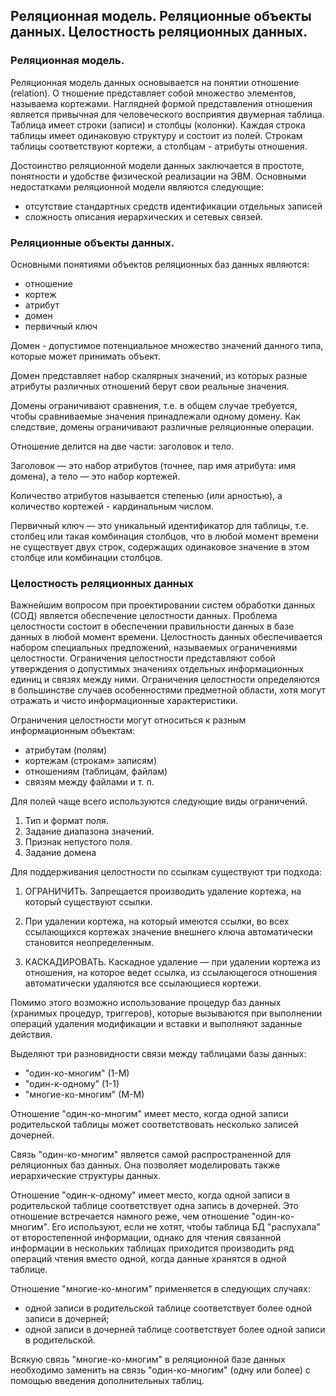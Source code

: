 ## Реляционная модель. Реляционные объекты данных. Целостность реляционных данных.

### Реляционная модель. 

Реляционная модель данных основывается на понятии отношение (relation). О
тношение представляет собой множество элементов, называема кортежами. 
Наглядней формой представления отношения является привычная для человеческого восприятия двумерная таблица. 
Таблица имеет строки (записи) и столбцы (колонки). 
Каждая строка таблицы имеет одинаковую структуру и состоит из полей. 
Строкам таблицы соответствуют кортежи, а столбцам - атрибуты отношения.

Достоинство реляционной модели данных заключается в простоте, понятности и удобстве физической реализации на ЭВМ. 
Основными недостатками реляционной модели являются следующие: 
- отсутствие стандартных средств идентификации отдельных записей
- сложность описания иерархических и сетевых связей.

### Реляционные объекты данных. 

Основными понятиями объектов реляционных баз данных являются:
- отношение
- кортеж 
- атрибут
- домен
- первичный ключ

Домен - допустимое потенциальное множество значений данного типа, которые может принимать объект. 

Домен представляет набор скалярных значений, из которых разные атрибуты различных отношений берут свои реальные значения. 

Домены ограничивают сравнения, т.е. в общем случае требуется, чтобы сравниваемые значения принадлежали одному домену. 
Как следствие, домены ограничивают различные реляционные операции.

Отношение делится на две части: заголовок и тело. 

Заголовок — это набор атрибутов (точнее, пар имя атрибута: имя домена), а тело — это набор кортежей. 

Количество атрибутов называется степенью (или арностью), а количество кортежей - кардинальным числом.

Первичный ключ — это уникальный идентификатор для таблицы, 
т.е. столбец или такая комбинация столбцов, что в любой момент времени не существует двух строк, 
содержащих одинаковое значение в этом столбце или комбинации столбцов.

### Целостность реляционных данных

Важнейшим вопросом при проектировании систем обработки данных (СОД) является обеспечение целостности данных. 
Проблема целостности состоит в обеспечении правильности данных в базе данных в любой момент времени. 
Целостность данных обеспечивается набором специальных предложений, называемых ограничениями целостности. 
Ограничения целостности представляют собой утверждения о допустимых значениях отдельных информационных единиц и связях между ними. 
Ограничения целостности определяются в большинстве случаев особенностями предметной области, 
хотя могут отражать и чисто информационные характеристики.

Ограничения целостности могут относиться к разным информационным объектам: 
- атрибутам (полям)
- кортежам (строкам» записям)
- отношениям (таблицам, файлам)
- связям между файлами и т. п.

Для полей чаще всего используются следующие виды ограничений.

1. Тип и формат поля. 
2. Задание диапазона значений. 
3. Признак непустого поля. 
4. Задание домена

Для поддерживания целостности по ссылкам существуют три подхода:

1. ОГРАНИЧИТЬ. Запрещается производить удаление кортежа, на который существуют ссылки.

2. При удалении кортежа, на который имеются ссылки, во всех ссылающихся кортежах значение внешнего ключа автоматически становится неопределенным.

3. КАСКАДИРОВАТЬ. Каскадное удаление — при удалении кортежа из отношения, на которое ведет ссылка, 
из ссылающегося отношения автоматически удаляются все ссылающиеся кортежи.

Помимо этого возможно использование процедур баз данных (хранимых процедур, триггеров), 
которые вызываются при выполнении операций удаления модификации и вставки и выполняют заданные действия. 

Выделяют три разновидности связи между таблицами базы данных:
- "один-ко-многим" (1-М)
- "один-к-одному" (1-1) 
- "многие-ко-многим" (М-М)

Отношение "один-ко-многим" имеет место, когда одной записи родительской таблицы может соответствовать несколько записей дочерней. 

Связь "один-ко-многим" является самой распространенной для реляционных баз данных. 
Она позволяет моделировать также иерархические структуры данных.

Отношение "один-к-одному" имеет место, когда одной записи в родительской таблице соответствует одна запись в дочерней. 
Это отношение встречается намного реже, чем отношение "один-ко-многим". 
Его используют, если не хотят, чтобы таблица БД "распухала" от второстепенной информации, 
однако для чтения связанной информации в нескольких таблицах приходится производить ряд операций чтения вместо одной, 
когда данные хранятся в одной таблице.

Отношение "многие-ко-многим" применяется в следующих случаях: 
- одной записи в родительской таблице соответ­ствует более одной записи в дочерней; 
- одной записи в дочерней таблице соответствует более одной записи в родительской.

Всякую связь "многие-ко-многим" в реляционной базе данных необходимо заменить на связь "один-ко-многим" (одну или более) с помощью введения дополнительных таблиц.
